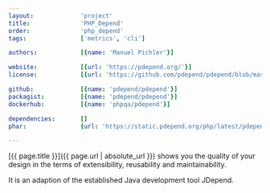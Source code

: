 ```yaml
---
layout:             'project'
title:              'PHP_Depend'
order:              'php_depend'
tags:               ['metrics', 'cli']

authors:            [{name: 'Manuel Pichler'}]

website:            [{url: 'https://pdepend.org/'}]
license:            [{url: 'https://github.com/pdepend/pdepend/blob/master/LICENSE', label: 'BSD 3-clause "New" or "Revised" License'}]

github:             [{name: 'pdepend/pdepend'}]
packagist:          [{name: 'pdepend/pdepend'}]               
dockerhub:          [{name: 'phpqa/pdepend'}]     

dependencies:       []
phar:               {url: 'https://static.pdepend.org/php/latest/pdepend.phar'}

---
```


[{{ page.title }}]({{ page.url | absolute_url }}) shows you the quality of your design in the terms of extensibility, reusability and maintainability.

<!--more--> 

It is an adaption of the established Java development tool JDepend.

